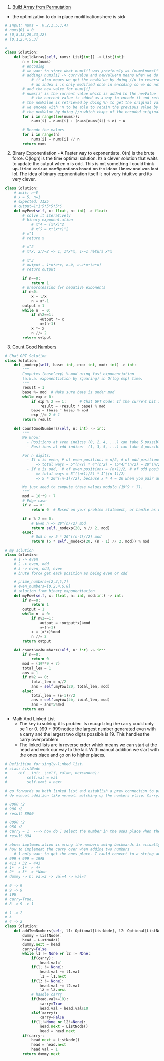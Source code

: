 1. [Build Array from Permutation](https://leetcode.com/problems/build-array-from-permutation/description/?envType=company&envId=amazon&favoriteSlug=amazon-six-months)
- the optimization to do in place modifications here is sick
```python
# Input: nums = [0,2,1,5,3,4]
# nums[0] = 0
# [0,8,13,29,33,22]
# [0,1,2,4,5,3]

# 
class Solution:
    def buildArray(self, nums: List[int]) -> List[int]:
        n = len(nums)
        # encoding
        # we want to store what nums[i] was previously => (nums[nums[i]] % n)
        # addings nums[i] -> currValue and newValue*n means when we do %n we get i's prevValue
            # it also means we get the newValue by doing //n to reverse the *n and chop of the + nums[i] that was used to retain the previous value
            # an index i is only modified once in encoding so we do not have to worry about more than 1 impact of these calculations
        # and the new value for nums[i]
        # nums[i] is the current value which is added to the newValue
	        # the current value is added as a way to encode it and retreive it later on as i's original value by doing %n
        # the newValue is retrieved by doing %n to get the original value at that location. 
        # we encode with *n to be able to retain the previous value by doing %n and 
        # the newValue by doing //n which chops of the encoded original value.
        for i in range(len(nums)):
            nums[i] = nums[i] + (nums[nums[i]] % n) * n
        
        # Decode the values
        for i in range(n):
            nums[i] = nums[i] // n
        return nums
```
2. Binary Exponentiation - A Faster way to exponentiate. O(n) is the brute force. O(logn) is the time optimal solution. Its a clever solution that waits to update the output when n is odd. This is not something I could think up. I tried various configurations based on the ideas I knew and was lost lol. The idea of binary exponentiation itself is not very intuitive and its very clever.
```python
class Solution:
    # init: n=5
    # x = 5, n=1
    # expected: 3125
    # output=1*1*5*5*5*5*5
    def myPow(self, x: float, n: int) -> float:
        # solve it iteratively
        # binary exponentiation
            # x^4 = (x*x)^2
            # x^5 = x*(x*x)^2
        # x^1
        # return x

        # x^2
        # x*x, 2//=2 => 1, 1*x*x, 1-=1 return x*x

        # x^3
        # output = 1*x*x*x, n=0, x=x*x*(x*x)
        # return output

        if n==0:
            return 1
        # preprocessing for negative exponents
        if n<0:
            x = 1/x
            n = n*-1
        output = 1
        while n != 0:
            if n%2==1:
                output *= x
                n=(n-1)
            x *= x
            n //= 2
        return output
```
3. [Count Good Numbers](https://leetcode.com/problems/count-good-numbers/description/?envType=company&envId=amazon&favoriteSlug=amazon-six-months)
```python
# Chat GPT Solution
class Solution:
    def _modexp(self, base: int, exp: int, mod: int) -> int:
        """
        Computes (base^exp) % mod using fast exponentiation
        (a.k.a. exponentiation by squaring) in O(log exp) time.
        """
        result = 1
        base %= mod  # Make sure base is under mod
        while exp > 0:
            if exp % 2 == 1:      # Chat GPT Code: If the current bit is 1 (odd exponent) ```exp & 1```
                result = (result * base) % mod
            base = (base * base) % mod
            exp //= 2 # 1
        return result

    def countGoodNumbers(self, n: int) -> int:
        """
        We know:
          - Positions at even indices (0, 2, 4, ...) can take 5 possible digits: [0, 2, 4, 6, 8].
          - Positions at odd indices  (1, 3, 5, ...) can take 4 possible digits: [2, 3, 5, 7].

        For n digits:
          - If n is even, # of even positions = n/2, # of odd positions = n/2
              => total ways = 5^(n/2) * 4^(n/2) = (5*4)^(n/2) = 20^(n/2).
          - If n is odd,  # of even positions = (n+1)/2, # of odd positions = (n-1)/2
              => total ways = 5^((n+1)/2) * 4^((n-1)/2)
              => 5 * 20^((n-1)//2), because 5 * 4 = 20 when you pair an even and an odd index.

        We just need to compute these values modulo (10^9 + 7).
        """
        mod = 10**9 + 7
        # Edge case
        if n == 0:
            return 0  # Based on your problem statement, or handle as needed

        if n % 2 == 0:
            # Even n => 20^(n//2) mod
            return self._modexp(20, n // 2, mod)
        else:
            # Odd n => 5 * 20^((n-1)//2) mod
            return (5 * self._modexp(20, (n - 1) // 2, mod)) % mod

# my solution
class Solution:
    # 1 -> even
    # 2 -> even, odd
    # 3 -> even, odd, even
    # brute force get each position as being even or odd

    # prime_numbers=[2,3,5,7]
    # even_numbers=[0,2,4,6,8]
    # solution from binary exponentiation
    def myPow(self, x: float, n: int, mod:int) -> int:
        if n==0:
            return 1
        output = 1
        while n != 0:
            if n%2==1:
                output = (output*x)%mod
                n=(n-1)
            x = (x*x)%mod
            n //= 2
        return output

    def countGoodNumbers(self, n: int) -> int:
        if n==0:
            return 0
        mod = (10**9 + 7)
        total_len = 1
        ans = 1
        if n%2 == 0:
            total_len = n//2
            ans = self.myPow(20, total_len, mod)
        else:
            total_len = (n-1)//2
            ans = self.myPow(20, total_len, mod)
            ans = ans*5%mod
        return ans
```
- Math And Linked List
	- The key to solving this problem is recognizing the carry could only be 1 or 0. 999 + 999 notice the largest number generated even with a carry and the largest two digits possible is 19. This handles the carry over problem
	- The linked lists are in reverse order which means we can start at the head and work our way to the tail. With manual addition we start with the ones place and go on to higher places.
```python
# Definition for singly-linked list.
# class ListNode:
#     def __init__(self, val=0, next=None):
#         self.val = val
#         self.next = next

# go forwards on both linked list and establish a prev connection to previous node. 
# do manual addition like normal, matching up the numbers place. Carrying the carry over to the next number

# 8000 :2
# 900 :2
# result 8900

# 8090 :2
# 950 :2
# carry = 1  ---> how do I select the number in the ones place when the result has two digits
# result 894

# above implementation is wrong the numbers being backwards is actually an asset.
# how to implement the carry over when adding two numbers
    # I only want to get the ones place. I could convert to a string and back to int. But this sucks!
# 999 + 999 = 1998
# 411 + 32 = 443
# 1* -> 1* -> 4*
# 2* -> 3* -> *None
# dummy -> h: val=3 -> val=4 -> val=4 

# 9 -> 9 
# 9 -> 9
# 198
# carry=True, 
# 8 -> 9 -> 1

# 1 -> 2
# 3
# 4 -> 2
class Solution:
    def addTwoNumbers(self, l1: Optional[ListNode], l2: Optional[ListNode]) -> Optional[ListNode]:
        dummy = ListNode()
        head = ListNode()
        dummy.next = head
        carry=False
        while l1 != None or l2 != None:
            if(carry):
                head.val=1
            if(l1 != None):
                head.val += l1.val
                l1 = l1.next
            if(l2 != None):
                head.val += l2.val
                l2 = l2.next
            # handle carry
            if(head.val>=10):
                carry=True
                head.val = head.val%10
            elif(carry):
                carry=False
            if(l1!=None or l2!=None):
                head.next = ListNode()
                head = head.next
        if(carry):
            head.next = ListNode()
            head = head.next
            head.val = 1
        return dummy.next
```